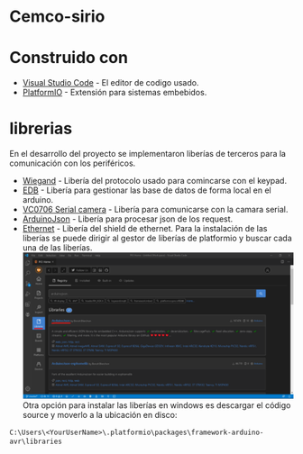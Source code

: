 # Cemco-sirio

# Construido con
* [Visual Studio Code](https://code.visualstudio.com/) - El editor de codigo usado.
* [PlatformIO](https://platformio.org/) - Extensión para sistemas embebidos. 
# librerias
En el desarrollo del proyecto se implementaron liberías de terceros para la comunicación con los periféricos. 
* [Wiegand](https://github.com/monkeyboard/Wiegand-Protocol-Library-for-Arduino) - Libería del protocolo usado para comincarse con el keypad.
* [EDB](https://github.com/jwhiddon/EDB) - Libería para gestionar las base de datos de forma local en el arduino.
* [VC0706 Serial camera](https://github.com/adafruit/Adafruit-VC0706-Serial-Camera-Library) - Libería para comunicarse con la camara serial.
* [ArduinoJson](https://github.com/bblanchon/ArduinoJson) - Libería para procesar json de los request.
* [Ethernet](https://github.com/arduino-libraries/Ethernet) - Libería del shield de ethernet.
Para la instalación de las liberías se puede dirigir al gestor de liberías de platformio y buscar cada una de las liberías.
![Example_install_library](Example.png "Example")
Otra opción para instalar las liberías en windows es descargar el código source y moverlo a la ubicación en disco:
```
C:\Users\<YourUserName>\.platformio\packages\framework-arduino-avr\libraries
``` 